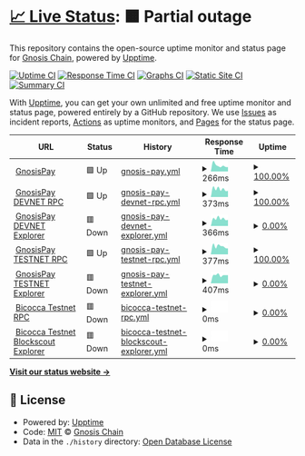# [📈 Live Status](https://status.gnosispay.com): <!--live status--> **🟧 Partial outage**

This repository contains the open-source uptime monitor and status page for [Gnosis Chain](https://www.gnosischain.com/), powered by [Upptime](https://github.com/upptime/upptime).

[![Uptime CI](https://github.com/gnosischain/gnosispay-uptime/workflows/Uptime%20CI/badge.svg)](https://github.com/gnosischain/gnosispay-uptime/actions?query=workflow%3A%22Uptime+CI%22)
[![Response Time CI](https://github.com/gnosischain/gnosispay-uptime/workflows/Response%20Time%20CI/badge.svg)](https://github.com/gnosischain/gnosispay-uptime/actions?query=workflow%3A%22Response+Time+CI%22)
[![Graphs CI](https://github.com/gnosischain/gnosispay-uptime/workflows/Graphs%20CI/badge.svg)](https://github.com/gnosischain/gnosispay-uptime/actions?query=workflow%3A%22Graphs+CI%22)
[![Static Site CI](https://github.com/gnosischain/gnosispay-uptime/workflows/Static%20Site%20CI/badge.svg)](https://github.com/gnosischain/gnosispay-uptime/actions?query=workflow%3A%22Static+Site+CI%22)
[![Summary CI](https://github.com/gnosischain/gnosispay-uptime/workflows/Summary%20CI/badge.svg)](https://github.com/gnosischain/gnosispay-uptime/actions?query=workflow%3A%22Summary+CI%22)

With [Upptime](https://upptime.js.org), you can get your own unlimited and free uptime monitor and status page, powered entirely by a GitHub repository. We use [Issues](https://github.com/gnosischain/gnosispay-uptime/issues) as incident reports, [Actions](https://github.com/gnosischain/gnosispay-uptime/actions) as uptime monitors, and [Pages](https://status.gnosispay.com) for the status page.

<!--start: status pages-->
<!-- This summary is generated by Upptime (https://github.com/upptime/upptime) -->
<!-- Do not edit this manually, your changes will be overwritten -->
<!-- prettier-ignore -->
| URL | Status | History | Response Time | Uptime |
| --- | ------ | ------- | ------------- | ------ |
| <img alt="" src="https://icons.duckduckgo.com/ip3/gnosispay.com.ico" height="13"> [GnosisPay](https://gnosispay.com/) | 🟩 Up | [gnosis-pay.yml](https://github.com/gnosischain/gnosispay-uptime/commits/HEAD/history/gnosis-pay.yml) | <details><summary><img alt="Response time graph" src="./graphs/gnosis-pay/response-time-week.png" height="20"> 266ms</summary><br><a href="https://status.gnosispay.com/history/gnosis-pay"><img alt="Response time 306" src="https://img.shields.io/endpoint?url=https%3A%2F%2Fraw.githubusercontent.com%2Fgnosischain%2Fgnosispay-uptime%2FHEAD%2Fapi%2Fgnosis-pay%2Fresponse-time.json"></a><br><a href="https://status.gnosispay.com/history/gnosis-pay"><img alt="24-hour response time 283" src="https://img.shields.io/endpoint?url=https%3A%2F%2Fraw.githubusercontent.com%2Fgnosischain%2Fgnosispay-uptime%2FHEAD%2Fapi%2Fgnosis-pay%2Fresponse-time-day.json"></a><br><a href="https://status.gnosispay.com/history/gnosis-pay"><img alt="7-day response time 266" src="https://img.shields.io/endpoint?url=https%3A%2F%2Fraw.githubusercontent.com%2Fgnosischain%2Fgnosispay-uptime%2FHEAD%2Fapi%2Fgnosis-pay%2Fresponse-time-week.json"></a><br><a href="https://status.gnosispay.com/history/gnosis-pay"><img alt="30-day response time 301" src="https://img.shields.io/endpoint?url=https%3A%2F%2Fraw.githubusercontent.com%2Fgnosischain%2Fgnosispay-uptime%2FHEAD%2Fapi%2Fgnosis-pay%2Fresponse-time-month.json"></a><br><a href="https://status.gnosispay.com/history/gnosis-pay"><img alt="1-year response time 306" src="https://img.shields.io/endpoint?url=https%3A%2F%2Fraw.githubusercontent.com%2Fgnosischain%2Fgnosispay-uptime%2FHEAD%2Fapi%2Fgnosis-pay%2Fresponse-time-year.json"></a></details> | <details><summary><a href="https://status.gnosispay.com/history/gnosis-pay">100.00%</a></summary><a href="https://status.gnosispay.com/history/gnosis-pay"><img alt="All-time uptime 100.00%" src="https://img.shields.io/endpoint?url=https%3A%2F%2Fraw.githubusercontent.com%2Fgnosischain%2Fgnosispay-uptime%2FHEAD%2Fapi%2Fgnosis-pay%2Fuptime.json"></a><br><a href="https://status.gnosispay.com/history/gnosis-pay"><img alt="24-hour uptime 100.00%" src="https://img.shields.io/endpoint?url=https%3A%2F%2Fraw.githubusercontent.com%2Fgnosischain%2Fgnosispay-uptime%2FHEAD%2Fapi%2Fgnosis-pay%2Fuptime-day.json"></a><br><a href="https://status.gnosispay.com/history/gnosis-pay"><img alt="7-day uptime 100.00%" src="https://img.shields.io/endpoint?url=https%3A%2F%2Fraw.githubusercontent.com%2Fgnosischain%2Fgnosispay-uptime%2FHEAD%2Fapi%2Fgnosis-pay%2Fuptime-week.json"></a><br><a href="https://status.gnosispay.com/history/gnosis-pay"><img alt="30-day uptime 100.00%" src="https://img.shields.io/endpoint?url=https%3A%2F%2Fraw.githubusercontent.com%2Fgnosischain%2Fgnosispay-uptime%2FHEAD%2Fapi%2Fgnosis-pay%2Fuptime-month.json"></a><br><a href="https://status.gnosispay.com/history/gnosis-pay"><img alt="1-year uptime 100.00%" src="https://img.shields.io/endpoint?url=https%3A%2F%2Fraw.githubusercontent.com%2Fgnosischain%2Fgnosispay-uptime%2FHEAD%2Fapi%2Fgnosis-pay%2Fuptime-year.json"></a></details>
| <img alt="" src="https://icons.duckduckgo.com/ip3/rpc.devnet.gnosispay.network.ico" height="13"> [GnosisPay DEVNET RPC](https://rpc.devnet.gnosispay.network) | 🟩 Up | [gnosis-pay-devnet-rpc.yml](https://github.com/gnosischain/gnosispay-uptime/commits/HEAD/history/gnosis-pay-devnet-rpc.yml) | <details><summary><img alt="Response time graph" src="./graphs/gnosis-pay-devnet-rpc/response-time-week.png" height="20"> 373ms</summary><br><a href="https://status.gnosispay.com/history/gnosis-pay-devnet-rpc"><img alt="Response time 440" src="https://img.shields.io/endpoint?url=https%3A%2F%2Fraw.githubusercontent.com%2Fgnosischain%2Fgnosispay-uptime%2FHEAD%2Fapi%2Fgnosis-pay-devnet-rpc%2Fresponse-time.json"></a><br><a href="https://status.gnosispay.com/history/gnosis-pay-devnet-rpc"><img alt="24-hour response time 316" src="https://img.shields.io/endpoint?url=https%3A%2F%2Fraw.githubusercontent.com%2Fgnosischain%2Fgnosispay-uptime%2FHEAD%2Fapi%2Fgnosis-pay-devnet-rpc%2Fresponse-time-day.json"></a><br><a href="https://status.gnosispay.com/history/gnosis-pay-devnet-rpc"><img alt="7-day response time 373" src="https://img.shields.io/endpoint?url=https%3A%2F%2Fraw.githubusercontent.com%2Fgnosischain%2Fgnosispay-uptime%2FHEAD%2Fapi%2Fgnosis-pay-devnet-rpc%2Fresponse-time-week.json"></a><br><a href="https://status.gnosispay.com/history/gnosis-pay-devnet-rpc"><img alt="30-day response time 456" src="https://img.shields.io/endpoint?url=https%3A%2F%2Fraw.githubusercontent.com%2Fgnosischain%2Fgnosispay-uptime%2FHEAD%2Fapi%2Fgnosis-pay-devnet-rpc%2Fresponse-time-month.json"></a><br><a href="https://status.gnosispay.com/history/gnosis-pay-devnet-rpc"><img alt="1-year response time 440" src="https://img.shields.io/endpoint?url=https%3A%2F%2Fraw.githubusercontent.com%2Fgnosischain%2Fgnosispay-uptime%2FHEAD%2Fapi%2Fgnosis-pay-devnet-rpc%2Fresponse-time-year.json"></a></details> | <details><summary><a href="https://status.gnosispay.com/history/gnosis-pay-devnet-rpc">100.00%</a></summary><a href="https://status.gnosispay.com/history/gnosis-pay-devnet-rpc"><img alt="All-time uptime 99.20%" src="https://img.shields.io/endpoint?url=https%3A%2F%2Fraw.githubusercontent.com%2Fgnosischain%2Fgnosispay-uptime%2FHEAD%2Fapi%2Fgnosis-pay-devnet-rpc%2Fuptime.json"></a><br><a href="https://status.gnosispay.com/history/gnosis-pay-devnet-rpc"><img alt="24-hour uptime 100.00%" src="https://img.shields.io/endpoint?url=https%3A%2F%2Fraw.githubusercontent.com%2Fgnosischain%2Fgnosispay-uptime%2FHEAD%2Fapi%2Fgnosis-pay-devnet-rpc%2Fuptime-day.json"></a><br><a href="https://status.gnosispay.com/history/gnosis-pay-devnet-rpc"><img alt="7-day uptime 100.00%" src="https://img.shields.io/endpoint?url=https%3A%2F%2Fraw.githubusercontent.com%2Fgnosischain%2Fgnosispay-uptime%2FHEAD%2Fapi%2Fgnosis-pay-devnet-rpc%2Fuptime-week.json"></a><br><a href="https://status.gnosispay.com/history/gnosis-pay-devnet-rpc"><img alt="30-day uptime 100.00%" src="https://img.shields.io/endpoint?url=https%3A%2F%2Fraw.githubusercontent.com%2Fgnosischain%2Fgnosispay-uptime%2FHEAD%2Fapi%2Fgnosis-pay-devnet-rpc%2Fuptime-month.json"></a><br><a href="https://status.gnosispay.com/history/gnosis-pay-devnet-rpc"><img alt="1-year uptime 99.20%" src="https://img.shields.io/endpoint?url=https%3A%2F%2Fraw.githubusercontent.com%2Fgnosischain%2Fgnosispay-uptime%2FHEAD%2Fapi%2Fgnosis-pay-devnet-rpc%2Fuptime-year.json"></a></details>
| <img alt="" src="https://icons.duckduckgo.com/ip3/explorer.devnet.gnosispay.network.ico" height="13"> [GnosisPay DEVNET Explorer](https://explorer.devnet.gnosispay.network) | 🟥 Down | [gnosis-pay-devnet-explorer.yml](https://github.com/gnosischain/gnosispay-uptime/commits/HEAD/history/gnosis-pay-devnet-explorer.yml) | <details><summary><img alt="Response time graph" src="./graphs/gnosis-pay-devnet-explorer/response-time-week.png" height="20"> 366ms</summary><br><a href="https://status.gnosispay.com/history/gnosis-pay-devnet-explorer"><img alt="Response time 550" src="https://img.shields.io/endpoint?url=https%3A%2F%2Fraw.githubusercontent.com%2Fgnosischain%2Fgnosispay-uptime%2FHEAD%2Fapi%2Fgnosis-pay-devnet-explorer%2Fresponse-time.json"></a><br><a href="https://status.gnosispay.com/history/gnosis-pay-devnet-explorer"><img alt="24-hour response time 347" src="https://img.shields.io/endpoint?url=https%3A%2F%2Fraw.githubusercontent.com%2Fgnosischain%2Fgnosispay-uptime%2FHEAD%2Fapi%2Fgnosis-pay-devnet-explorer%2Fresponse-time-day.json"></a><br><a href="https://status.gnosispay.com/history/gnosis-pay-devnet-explorer"><img alt="7-day response time 366" src="https://img.shields.io/endpoint?url=https%3A%2F%2Fraw.githubusercontent.com%2Fgnosischain%2Fgnosispay-uptime%2FHEAD%2Fapi%2Fgnosis-pay-devnet-explorer%2Fresponse-time-week.json"></a><br><a href="https://status.gnosispay.com/history/gnosis-pay-devnet-explorer"><img alt="30-day response time 534" src="https://img.shields.io/endpoint?url=https%3A%2F%2Fraw.githubusercontent.com%2Fgnosischain%2Fgnosispay-uptime%2FHEAD%2Fapi%2Fgnosis-pay-devnet-explorer%2Fresponse-time-month.json"></a><br><a href="https://status.gnosispay.com/history/gnosis-pay-devnet-explorer"><img alt="1-year response time 550" src="https://img.shields.io/endpoint?url=https%3A%2F%2Fraw.githubusercontent.com%2Fgnosischain%2Fgnosispay-uptime%2FHEAD%2Fapi%2Fgnosis-pay-devnet-explorer%2Fresponse-time-year.json"></a></details> | <details><summary><a href="https://status.gnosispay.com/history/gnosis-pay-devnet-explorer">0.00%</a></summary><a href="https://status.gnosispay.com/history/gnosis-pay-devnet-explorer"><img alt="All-time uptime 82.74%" src="https://img.shields.io/endpoint?url=https%3A%2F%2Fraw.githubusercontent.com%2Fgnosischain%2Fgnosispay-uptime%2FHEAD%2Fapi%2Fgnosis-pay-devnet-explorer%2Fuptime.json"></a><br><a href="https://status.gnosispay.com/history/gnosis-pay-devnet-explorer"><img alt="24-hour uptime 0.00%" src="https://img.shields.io/endpoint?url=https%3A%2F%2Fraw.githubusercontent.com%2Fgnosischain%2Fgnosispay-uptime%2FHEAD%2Fapi%2Fgnosis-pay-devnet-explorer%2Fuptime-day.json"></a><br><a href="https://status.gnosispay.com/history/gnosis-pay-devnet-explorer"><img alt="7-day uptime 0.00%" src="https://img.shields.io/endpoint?url=https%3A%2F%2Fraw.githubusercontent.com%2Fgnosischain%2Fgnosispay-uptime%2FHEAD%2Fapi%2Fgnosis-pay-devnet-explorer%2Fuptime-week.json"></a><br><a href="https://status.gnosispay.com/history/gnosis-pay-devnet-explorer"><img alt="30-day uptime 59.54%" src="https://img.shields.io/endpoint?url=https%3A%2F%2Fraw.githubusercontent.com%2Fgnosischain%2Fgnosispay-uptime%2FHEAD%2Fapi%2Fgnosis-pay-devnet-explorer%2Fuptime-month.json"></a><br><a href="https://status.gnosispay.com/history/gnosis-pay-devnet-explorer"><img alt="1-year uptime 82.74%" src="https://img.shields.io/endpoint?url=https%3A%2F%2Fraw.githubusercontent.com%2Fgnosischain%2Fgnosispay-uptime%2FHEAD%2Fapi%2Fgnosis-pay-devnet-explorer%2Fuptime-year.json"></a></details>
| <img alt="" src="https://icons.duckduckgo.com/ip3/rpc.testnet.gnosispay.network.ico" height="13"> [GnosisPay TESTNET RPC](https://rpc.testnet.gnosispay.network) | 🟩 Up | [gnosis-pay-testnet-rpc.yml](https://github.com/gnosischain/gnosispay-uptime/commits/HEAD/history/gnosis-pay-testnet-rpc.yml) | <details><summary><img alt="Response time graph" src="./graphs/gnosis-pay-testnet-rpc/response-time-week.png" height="20"> 377ms</summary><br><a href="https://status.gnosispay.com/history/gnosis-pay-testnet-rpc"><img alt="Response time 433" src="https://img.shields.io/endpoint?url=https%3A%2F%2Fraw.githubusercontent.com%2Fgnosischain%2Fgnosispay-uptime%2FHEAD%2Fapi%2Fgnosis-pay-testnet-rpc%2Fresponse-time.json"></a><br><a href="https://status.gnosispay.com/history/gnosis-pay-testnet-rpc"><img alt="24-hour response time 327" src="https://img.shields.io/endpoint?url=https%3A%2F%2Fraw.githubusercontent.com%2Fgnosischain%2Fgnosispay-uptime%2FHEAD%2Fapi%2Fgnosis-pay-testnet-rpc%2Fresponse-time-day.json"></a><br><a href="https://status.gnosispay.com/history/gnosis-pay-testnet-rpc"><img alt="7-day response time 377" src="https://img.shields.io/endpoint?url=https%3A%2F%2Fraw.githubusercontent.com%2Fgnosischain%2Fgnosispay-uptime%2FHEAD%2Fapi%2Fgnosis-pay-testnet-rpc%2Fresponse-time-week.json"></a><br><a href="https://status.gnosispay.com/history/gnosis-pay-testnet-rpc"><img alt="30-day response time 425" src="https://img.shields.io/endpoint?url=https%3A%2F%2Fraw.githubusercontent.com%2Fgnosischain%2Fgnosispay-uptime%2FHEAD%2Fapi%2Fgnosis-pay-testnet-rpc%2Fresponse-time-month.json"></a><br><a href="https://status.gnosispay.com/history/gnosis-pay-testnet-rpc"><img alt="1-year response time 433" src="https://img.shields.io/endpoint?url=https%3A%2F%2Fraw.githubusercontent.com%2Fgnosischain%2Fgnosispay-uptime%2FHEAD%2Fapi%2Fgnosis-pay-testnet-rpc%2Fresponse-time-year.json"></a></details> | <details><summary><a href="https://status.gnosispay.com/history/gnosis-pay-testnet-rpc">100.00%</a></summary><a href="https://status.gnosispay.com/history/gnosis-pay-testnet-rpc"><img alt="All-time uptime 99.03%" src="https://img.shields.io/endpoint?url=https%3A%2F%2Fraw.githubusercontent.com%2Fgnosischain%2Fgnosispay-uptime%2FHEAD%2Fapi%2Fgnosis-pay-testnet-rpc%2Fuptime.json"></a><br><a href="https://status.gnosispay.com/history/gnosis-pay-testnet-rpc"><img alt="24-hour uptime 100.00%" src="https://img.shields.io/endpoint?url=https%3A%2F%2Fraw.githubusercontent.com%2Fgnosischain%2Fgnosispay-uptime%2FHEAD%2Fapi%2Fgnosis-pay-testnet-rpc%2Fuptime-day.json"></a><br><a href="https://status.gnosispay.com/history/gnosis-pay-testnet-rpc"><img alt="7-day uptime 100.00%" src="https://img.shields.io/endpoint?url=https%3A%2F%2Fraw.githubusercontent.com%2Fgnosischain%2Fgnosispay-uptime%2FHEAD%2Fapi%2Fgnosis-pay-testnet-rpc%2Fuptime-week.json"></a><br><a href="https://status.gnosispay.com/history/gnosis-pay-testnet-rpc"><img alt="30-day uptime 100.00%" src="https://img.shields.io/endpoint?url=https%3A%2F%2Fraw.githubusercontent.com%2Fgnosischain%2Fgnosispay-uptime%2FHEAD%2Fapi%2Fgnosis-pay-testnet-rpc%2Fuptime-month.json"></a><br><a href="https://status.gnosispay.com/history/gnosis-pay-testnet-rpc"><img alt="1-year uptime 99.03%" src="https://img.shields.io/endpoint?url=https%3A%2F%2Fraw.githubusercontent.com%2Fgnosischain%2Fgnosispay-uptime%2FHEAD%2Fapi%2Fgnosis-pay-testnet-rpc%2Fuptime-year.json"></a></details>
| <img alt="" src="https://icons.duckduckgo.com/ip3/explorer.testnet.gnosispay.network.ico" height="13"> [GnosisPay TESTNET Explorer](https://explorer.testnet.gnosispay.network) | 🟥 Down | [gnosis-pay-testnet-explorer.yml](https://github.com/gnosischain/gnosispay-uptime/commits/HEAD/history/gnosis-pay-testnet-explorer.yml) | <details><summary><img alt="Response time graph" src="./graphs/gnosis-pay-testnet-explorer/response-time-week.png" height="20"> 407ms</summary><br><a href="https://status.gnosispay.com/history/gnosis-pay-testnet-explorer"><img alt="Response time 539" src="https://img.shields.io/endpoint?url=https%3A%2F%2Fraw.githubusercontent.com%2Fgnosischain%2Fgnosispay-uptime%2FHEAD%2Fapi%2Fgnosis-pay-testnet-explorer%2Fresponse-time.json"></a><br><a href="https://status.gnosispay.com/history/gnosis-pay-testnet-explorer"><img alt="24-hour response time 313" src="https://img.shields.io/endpoint?url=https%3A%2F%2Fraw.githubusercontent.com%2Fgnosischain%2Fgnosispay-uptime%2FHEAD%2Fapi%2Fgnosis-pay-testnet-explorer%2Fresponse-time-day.json"></a><br><a href="https://status.gnosispay.com/history/gnosis-pay-testnet-explorer"><img alt="7-day response time 407" src="https://img.shields.io/endpoint?url=https%3A%2F%2Fraw.githubusercontent.com%2Fgnosischain%2Fgnosispay-uptime%2FHEAD%2Fapi%2Fgnosis-pay-testnet-explorer%2Fresponse-time-week.json"></a><br><a href="https://status.gnosispay.com/history/gnosis-pay-testnet-explorer"><img alt="30-day response time 530" src="https://img.shields.io/endpoint?url=https%3A%2F%2Fraw.githubusercontent.com%2Fgnosischain%2Fgnosispay-uptime%2FHEAD%2Fapi%2Fgnosis-pay-testnet-explorer%2Fresponse-time-month.json"></a><br><a href="https://status.gnosispay.com/history/gnosis-pay-testnet-explorer"><img alt="1-year response time 539" src="https://img.shields.io/endpoint?url=https%3A%2F%2Fraw.githubusercontent.com%2Fgnosischain%2Fgnosispay-uptime%2FHEAD%2Fapi%2Fgnosis-pay-testnet-explorer%2Fresponse-time-year.json"></a></details> | <details><summary><a href="https://status.gnosispay.com/history/gnosis-pay-testnet-explorer">0.00%</a></summary><a href="https://status.gnosispay.com/history/gnosis-pay-testnet-explorer"><img alt="All-time uptime 83.29%" src="https://img.shields.io/endpoint?url=https%3A%2F%2Fraw.githubusercontent.com%2Fgnosischain%2Fgnosispay-uptime%2FHEAD%2Fapi%2Fgnosis-pay-testnet-explorer%2Fuptime.json"></a><br><a href="https://status.gnosispay.com/history/gnosis-pay-testnet-explorer"><img alt="24-hour uptime 0.00%" src="https://img.shields.io/endpoint?url=https%3A%2F%2Fraw.githubusercontent.com%2Fgnosischain%2Fgnosispay-uptime%2FHEAD%2Fapi%2Fgnosis-pay-testnet-explorer%2Fuptime-day.json"></a><br><a href="https://status.gnosispay.com/history/gnosis-pay-testnet-explorer"><img alt="7-day uptime 0.00%" src="https://img.shields.io/endpoint?url=https%3A%2F%2Fraw.githubusercontent.com%2Fgnosischain%2Fgnosispay-uptime%2FHEAD%2Fapi%2Fgnosis-pay-testnet-explorer%2Fuptime-week.json"></a><br><a href="https://status.gnosispay.com/history/gnosis-pay-testnet-explorer"><img alt="30-day uptime 60.23%" src="https://img.shields.io/endpoint?url=https%3A%2F%2Fraw.githubusercontent.com%2Fgnosischain%2Fgnosispay-uptime%2FHEAD%2Fapi%2Fgnosis-pay-testnet-explorer%2Fuptime-month.json"></a><br><a href="https://status.gnosispay.com/history/gnosis-pay-testnet-explorer"><img alt="1-year uptime 83.29%" src="https://img.shields.io/endpoint?url=https%3A%2F%2Fraw.githubusercontent.com%2Fgnosischain%2Fgnosispay-uptime%2FHEAD%2Fapi%2Fgnosis-pay-testnet-explorer%2Fuptime-year.json"></a></details>
| <img alt="" src="https://icons.duckduckgo.com/ip3/rpc.bicoccachain.net.ico" height="13"> [Bicocca Testnet RPC](https://rpc.bicoccachain.net/) | 🟥 Down | [bicocca-testnet-rpc.yml](https://github.com/gnosischain/gnosispay-uptime/commits/HEAD/history/bicocca-testnet-rpc.yml) | <details><summary><img alt="Response time graph" src="./graphs/bicocca-testnet-rpc/response-time-week.png" height="20"> 0ms</summary><br><a href="https://status.gnosispay.com/history/bicocca-testnet-rpc"><img alt="Response time 469" src="https://img.shields.io/endpoint?url=https%3A%2F%2Fraw.githubusercontent.com%2Fgnosischain%2Fgnosispay-uptime%2FHEAD%2Fapi%2Fbicocca-testnet-rpc%2Fresponse-time.json"></a><br><a href="https://status.gnosispay.com/history/bicocca-testnet-rpc"><img alt="24-hour response time 0" src="https://img.shields.io/endpoint?url=https%3A%2F%2Fraw.githubusercontent.com%2Fgnosischain%2Fgnosispay-uptime%2FHEAD%2Fapi%2Fbicocca-testnet-rpc%2Fresponse-time-day.json"></a><br><a href="https://status.gnosispay.com/history/bicocca-testnet-rpc"><img alt="7-day response time 0" src="https://img.shields.io/endpoint?url=https%3A%2F%2Fraw.githubusercontent.com%2Fgnosischain%2Fgnosispay-uptime%2FHEAD%2Fapi%2Fbicocca-testnet-rpc%2Fresponse-time-week.json"></a><br><a href="https://status.gnosispay.com/history/bicocca-testnet-rpc"><img alt="30-day response time 1026" src="https://img.shields.io/endpoint?url=https%3A%2F%2Fraw.githubusercontent.com%2Fgnosischain%2Fgnosispay-uptime%2FHEAD%2Fapi%2Fbicocca-testnet-rpc%2Fresponse-time-month.json"></a><br><a href="https://status.gnosispay.com/history/bicocca-testnet-rpc"><img alt="1-year response time 469" src="https://img.shields.io/endpoint?url=https%3A%2F%2Fraw.githubusercontent.com%2Fgnosischain%2Fgnosispay-uptime%2FHEAD%2Fapi%2Fbicocca-testnet-rpc%2Fresponse-time-year.json"></a></details> | <details><summary><a href="https://status.gnosispay.com/history/bicocca-testnet-rpc">0.00%</a></summary><a href="https://status.gnosispay.com/history/bicocca-testnet-rpc"><img alt="All-time uptime 69.47%" src="https://img.shields.io/endpoint?url=https%3A%2F%2Fraw.githubusercontent.com%2Fgnosischain%2Fgnosispay-uptime%2FHEAD%2Fapi%2Fbicocca-testnet-rpc%2Fuptime.json"></a><br><a href="https://status.gnosispay.com/history/bicocca-testnet-rpc"><img alt="24-hour uptime 0.00%" src="https://img.shields.io/endpoint?url=https%3A%2F%2Fraw.githubusercontent.com%2Fgnosischain%2Fgnosispay-uptime%2FHEAD%2Fapi%2Fbicocca-testnet-rpc%2Fuptime-day.json"></a><br><a href="https://status.gnosispay.com/history/bicocca-testnet-rpc"><img alt="7-day uptime 0.00%" src="https://img.shields.io/endpoint?url=https%3A%2F%2Fraw.githubusercontent.com%2Fgnosischain%2Fgnosispay-uptime%2FHEAD%2Fapi%2Fbicocca-testnet-rpc%2Fuptime-week.json"></a><br><a href="https://status.gnosispay.com/history/bicocca-testnet-rpc"><img alt="30-day uptime 13.04%" src="https://img.shields.io/endpoint?url=https%3A%2F%2Fraw.githubusercontent.com%2Fgnosischain%2Fgnosispay-uptime%2FHEAD%2Fapi%2Fbicocca-testnet-rpc%2Fuptime-month.json"></a><br><a href="https://status.gnosispay.com/history/bicocca-testnet-rpc"><img alt="1-year uptime 69.47%" src="https://img.shields.io/endpoint?url=https%3A%2F%2Fraw.githubusercontent.com%2Fgnosischain%2Fgnosispay-uptime%2FHEAD%2Fapi%2Fbicocca-testnet-rpc%2Fuptime-year.json"></a></details>
| <img alt="" src="https://icons.duckduckgo.com/ip3/explorer.bicoccachain.net.ico" height="13"> [Bicocca Testnet Blockscout Explorer](https://explorer.bicoccachain.net/) | 🟥 Down | [bicocca-testnet-blockscout-explorer.yml](https://github.com/gnosischain/gnosispay-uptime/commits/HEAD/history/bicocca-testnet-blockscout-explorer.yml) | <details><summary><img alt="Response time graph" src="./graphs/bicocca-testnet-blockscout-explorer/response-time-week.png" height="20"> 0ms</summary><br><a href="https://status.gnosispay.com/history/bicocca-testnet-blockscout-explorer"><img alt="Response time 687" src="https://img.shields.io/endpoint?url=https%3A%2F%2Fraw.githubusercontent.com%2Fgnosischain%2Fgnosispay-uptime%2FHEAD%2Fapi%2Fbicocca-testnet-blockscout-explorer%2Fresponse-time.json"></a><br><a href="https://status.gnosispay.com/history/bicocca-testnet-blockscout-explorer"><img alt="24-hour response time 0" src="https://img.shields.io/endpoint?url=https%3A%2F%2Fraw.githubusercontent.com%2Fgnosischain%2Fgnosispay-uptime%2FHEAD%2Fapi%2Fbicocca-testnet-blockscout-explorer%2Fresponse-time-day.json"></a><br><a href="https://status.gnosispay.com/history/bicocca-testnet-blockscout-explorer"><img alt="7-day response time 0" src="https://img.shields.io/endpoint?url=https%3A%2F%2Fraw.githubusercontent.com%2Fgnosischain%2Fgnosispay-uptime%2FHEAD%2Fapi%2Fbicocca-testnet-blockscout-explorer%2Fresponse-time-week.json"></a><br><a href="https://status.gnosispay.com/history/bicocca-testnet-blockscout-explorer"><img alt="30-day response time 508" src="https://img.shields.io/endpoint?url=https%3A%2F%2Fraw.githubusercontent.com%2Fgnosischain%2Fgnosispay-uptime%2FHEAD%2Fapi%2Fbicocca-testnet-blockscout-explorer%2Fresponse-time-month.json"></a><br><a href="https://status.gnosispay.com/history/bicocca-testnet-blockscout-explorer"><img alt="1-year response time 687" src="https://img.shields.io/endpoint?url=https%3A%2F%2Fraw.githubusercontent.com%2Fgnosischain%2Fgnosispay-uptime%2FHEAD%2Fapi%2Fbicocca-testnet-blockscout-explorer%2Fresponse-time-year.json"></a></details> | <details><summary><a href="https://status.gnosispay.com/history/bicocca-testnet-blockscout-explorer">0.00%</a></summary><a href="https://status.gnosispay.com/history/bicocca-testnet-blockscout-explorer"><img alt="All-time uptime 69.73%" src="https://img.shields.io/endpoint?url=https%3A%2F%2Fraw.githubusercontent.com%2Fgnosischain%2Fgnosispay-uptime%2FHEAD%2Fapi%2Fbicocca-testnet-blockscout-explorer%2Fuptime.json"></a><br><a href="https://status.gnosispay.com/history/bicocca-testnet-blockscout-explorer"><img alt="24-hour uptime 0.00%" src="https://img.shields.io/endpoint?url=https%3A%2F%2Fraw.githubusercontent.com%2Fgnosischain%2Fgnosispay-uptime%2FHEAD%2Fapi%2Fbicocca-testnet-blockscout-explorer%2Fuptime-day.json"></a><br><a href="https://status.gnosispay.com/history/bicocca-testnet-blockscout-explorer"><img alt="7-day uptime 0.00%" src="https://img.shields.io/endpoint?url=https%3A%2F%2Fraw.githubusercontent.com%2Fgnosischain%2Fgnosispay-uptime%2FHEAD%2Fapi%2Fbicocca-testnet-blockscout-explorer%2Fuptime-week.json"></a><br><a href="https://status.gnosispay.com/history/bicocca-testnet-blockscout-explorer"><img alt="30-day uptime 13.76%" src="https://img.shields.io/endpoint?url=https%3A%2F%2Fraw.githubusercontent.com%2Fgnosischain%2Fgnosispay-uptime%2FHEAD%2Fapi%2Fbicocca-testnet-blockscout-explorer%2Fuptime-month.json"></a><br><a href="https://status.gnosispay.com/history/bicocca-testnet-blockscout-explorer"><img alt="1-year uptime 69.73%" src="https://img.shields.io/endpoint?url=https%3A%2F%2Fraw.githubusercontent.com%2Fgnosischain%2Fgnosispay-uptime%2FHEAD%2Fapi%2Fbicocca-testnet-blockscout-explorer%2Fuptime-year.json"></a></details>

<!--end: status pages-->

[**Visit our status website →**](https://status.gnosispay.com)

## 📄 License

- Powered by: [Upptime](https://github.com/upptime/upptime)
- Code: [MIT](./LICENSE) © [Gnosis Chain](https://www.gnosischain.com/)
- Data in the `./history` directory: [Open Database License](https://opendatacommons.org/licenses/odbl/1-0/)
